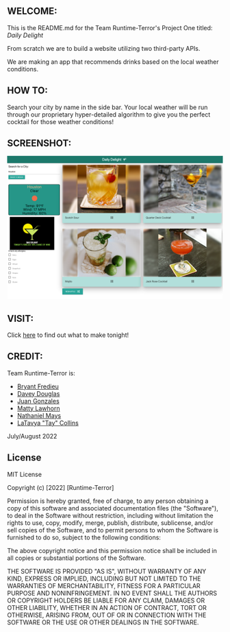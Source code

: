 ## WELCOME:


This is the README.md for the Team Runtime-Terror's Project One titled: <i>Daily Delight</i>

From scratch we are to build a website utilizing two third-party APIs.

We are making an app that recommends drinks based on the local weather conditions.

## HOW TO:

Search your city by name in the side bar. Your local weather will be run through our proprietary hyper-detailed algorithm to give you the perfect cocktail for those weather conditions!

## SCREENSHOT:
<img src='.\assets\images\dd-scrnsht.png' alt='A screenshot of the website'/>

## VISIT:
Click <a href="https://lawhornmatt.github.io/DailyDelight/" target="_blank">here</a> to find out what to make tonight!

## CREDIT:
Team Runtime-Terror is:
* <a href="https://github.com/ibfredieu" target="_blank">Bryant Fredieu</a>
* <a href="https://github.com/ddouglas86" target="_blank">Davey Douglas</a>
* <a href="https://github.com/JuaGon653" target="_blank">Juan Gonzales</a>
* <a href="https://github.com/Lawhornmatt" target="_blank">Matty Lawhorn</a>
* <a href="https://github.com/NateDogg97" target="_blank">Nathaniel Mays</a>
* <a href="https://github.com/Collins418" target="_blank">LaTavya "Tay" Collins</a>

July/August 2022

## License

MIT License

Copyright (c) [2022] [Runtime-Terror]

Permission is hereby granted, free of charge, to any person obtaining a copy
of this software and associated documentation files (the "Software"), to deal
in the Software without restriction, including without limitation the rights
to use, copy, modify, merge, publish, distribute, sublicense, and/or sell
copies of the Software, and to permit persons to whom the Software is
furnished to do so, subject to the following conditions:

The above copyright notice and this permission notice shall be included in all
copies or substantial portions of the Software.

THE SOFTWARE IS PROVIDED "AS IS", WITHOUT WARRANTY OF ANY KIND, EXPRESS OR
IMPLIED, INCLUDING BUT NOT LIMITED TO THE WARRANTIES OF MERCHANTABILITY,
FITNESS FOR A PARTICULAR PURPOSE AND NONINFRINGEMENT. IN NO EVENT SHALL THE
AUTHORS OR COPYRIGHT HOLDERS BE LIABLE FOR ANY CLAIM, DAMAGES OR OTHER
LIABILITY, WHETHER IN AN ACTION OF CONTRACT, TORT OR OTHERWISE, ARISING FROM,
OUT OF OR IN CONNECTION WITH THE SOFTWARE OR THE USE OR OTHER DEALINGS IN THE
SOFTWARE.
